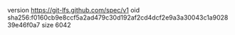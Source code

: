 version https://git-lfs.github.com/spec/v1
oid sha256:f0160cb9e8ccf5a2ad479c30d192af2cd4dcf2e9a3a30043c1a902839e46f0a7
size 6042
